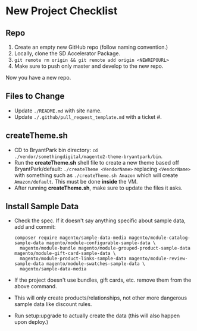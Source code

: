 # New Project Checklist

## Repo

1. Create an empty new GitHub repo (follow naming convention.)
2. Locally, clone the SD Accelerator Package.
3. `git remote rm origin && git remote add origin <NEWREPOURL>`
4. Make sure to push only master and develop to the new repo.

Now you have a new repo.

## Files to Change

- Update `./README.md` with site name.
- Update `./.github/pull_request_template.md` with a ticket #.

## createTheme.sh
- CD to BryantPark bin directory: `cd ./vendor/somethingdigital/magento2-theme-bryantpark/bin`.
- Run the **createTheme.sh** shell file to create a new theme based off BryantPark/default: `./createTheme <VendorName>` replacing `<VendorName>` with something such as `./createTheme.sh Amazon` which will create `Amazon/default`.  This must be done **inside** the VM.
- After running **createTheme.sh**, make sure to update the files it asks.

## Install Sample Data

 - Check the spec.  If it doesn't say anything specific about sample data, add and commit:
 
       composer require magento/sample-data-media magento/module-catalog-sample-data magento/module-configurable-sample-data \
         magento/module-bundle magento/module-grouped-product-sample-data magento/module-gift-card-sample-data \
         magento/module-product-links-sample-data magento/module-review-sample-data magento/module-swatches-sample-data \
         magento/sample-data-media

 - If the project doesn't use bundles, gift cards, etc. remove them from the above command.
 - This will only create products/relationships, not other more dangerous sample data like discount rules.
 - Run setup:upgrade to actually create the data (this will also happen upon deploy.)
